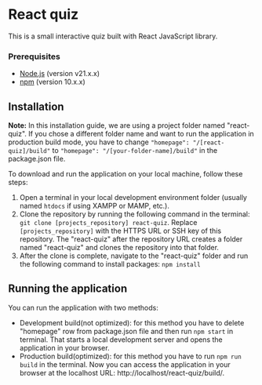 # React quiz

This is a small interactive quiz built with React JavaScript library.

### Prerequisites
- [Node.js](https://nodejs.org/) (version v21.x.x)
- [npm](https://www.npmjs.com/) (version 10.x.x)

## Installation

**Note:** In this installation guide, we are using a project folder named "react-quiz". If you chose a different folder name and want to run the application in production build mode, you have to change `"homepage": "/[react-quiz]/build"` to `"homepage": "/[your-folder-name]/build"` in the package.json file.

To download and run the application on your local machine, follow these steps:

1. Open a terminal in your local development environment folder (usually named `htdocs` if using XAMPP or MAMP, etc.).
2. Clone the repository by running the following command in the terminal: 
`git clone [projects_repository] react-quiz`.
Replace `[projects_repository]` with the HTTPS URL or SSH key of this repository. The "react-quiz" after the repository URL creates a folder named "react-quiz" and clones the repository into that folder.
3. After the clone is complete, navigate to the "react-quiz" folder and run the following command to install packages:
`npm install`

## Running the application
You can run the application with two methods:
- Development build(not optimized): for this method you have to delete "homepage" row from package.json file and then run `npm start` in terminal. That starts a local development server and opens the application in your browser.
- Production build(optimized): for this method you have to run `npm run build` in the terminal. Now you can access the application in your browser at the localhost URL: http://localhost/react-quiz/build/.
